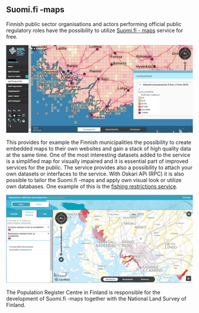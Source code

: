 ## Suomi.fi -maps

Finnish public sector organisations and actors performing official public regulatory roles have the possibility
to utilize [Suomi.fi - maps](http://www.maanmittauslaitos.fi/asioi-verkossa/suomifi-kartat) service for free. 

<img src="../../public/images/suomifi.PNG" width="850"/>

This provides for example the Finnish municipalities the possibility to create 
embedded maps to their own websites and gain a stack of high quality data at the same time. 
One of the most interesting datasets added to the service is a simplified map for visually impaired and it is essential 
part of improved services for the public. The service provides also a possibility to attach your own datasets or interfaces to the service.
With Oskari APi (RPC) it is also possible to tailor the Suomi.fi -maps and apply own visual look or utilize own databases. 
One example of this is the [fishing restrictions service](https://kalastusrajoitus.fi/#/kalastusrajoitus).

<img src="../../public/images/kalastusrajoitus.PNG" width="850"/>

The Population Register Centre in Finland is responsible for the development of Suomi.fi -maps together with the National Land Survey of Finland. 
